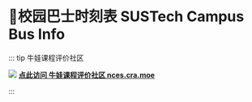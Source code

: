 # 🚌校园巴士时刻表 SUSTech Campus Bus Info
::: tip 牛娃课程评价社区 <Badge text="选课合作" type="tip"/>

![](https://mirrors.sustech.edu.cn/site/sustech-online/img/misc/nces-ad-202308.png)
**[点此访问 牛娃课程评价社区 nces.cra.moe](https://nces.cra.moe/)**

:::

<ClientOnly>
  <TabView :isMapTabEnabled="true"></TabView>
</ClientOnly>
